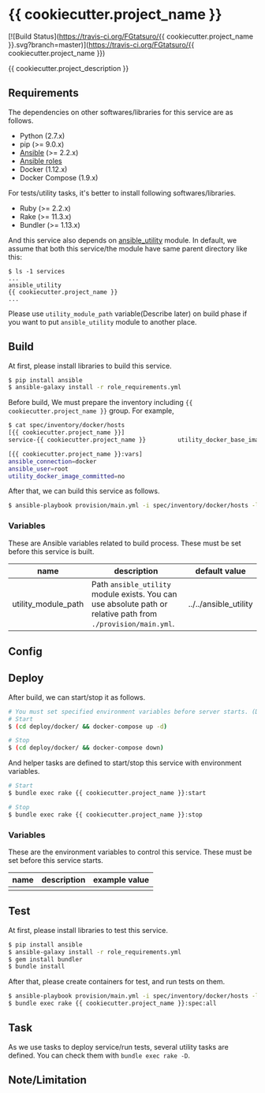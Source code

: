 {{ cookiecutter.project_name }}
==================================================

[![Build Status](https://travis-ci.org/FGtatsuro/{{ cookiecutter.project_name }}.svg?branch=master)](https://travis-ci.org/FGtatsuro/{{ cookiecutter.project_name }})

{{ cookiecutter.project_description }}

Requirements
------------

The dependencies on other softwares/libraries for this service are as follows.

- Python (2.7.x)
- pip (>= 9.0.x)
- [Ansible](http://docs.ansible.com/ansible/index.html) (>= 2.2.x)
- [Ansible roles](./role_requirements.yml)
- Docker (1.12.x)
- Docker Compose (1.9.x)

For tests/utility tasks, it's better to install following softwares/libraries.

- Ruby (>= 2.2.x)
- Rake (>= 11.3.x)
- Bundler (>= 1.13.x)

And this service also depends on [ansible_utility](https://github.com/FGtatsuro/ansible_utility) module.
In default, we assume that both this service/the module have same parent directory like this:

```
$ ls -1 services
...
ansible_utility
{{ cookiecutter.project_name }}
...
```

Please use `utility_module_path` variable(Describe later) on build phase if you want to put `ansible_utility` module to another place.

Build
-----

At first, please install libraries to build this service.

```bash
$ pip install ansible
$ ansible-galaxy install -r role_requirements.yml
```

Before build, We must prepare the inventory including `{{ cookiecutter.project_name }}` group. For example,

```bash
$ cat spec/inventory/docker/hosts
[{{ cookiecutter.project_name }}]
service-{{ cookiecutter.project_name }}         utility_docker_base_image=fgtatsuro/infra-bridgehead:alpine-3.3 utility_docker_commit_image=fgtatsuro/{{ cookiecutter.project_name }}:0.1

[{{ cookiecutter.project_name }}:vars]
ansible_connection=docker
ansible_user=root
utility_docker_image_committed=no
```

After that, we can build this service as follows.

```bash
$ ansible-playbook provision/main.yml -i spec/inventory/docker/hosts -l {{ cookiecutter.project_name }}
```

### Variables

These are Ansible variables related to build process. These must be set before this service is built.

|name|description|default value|
|---|---|---|
|utility_module_path|Path `ansible_utility` module exists. You can use absolute path or relative path from `./provision/main.yml`.|../../ansible_utility|

Config
------

<!-- Section about configs set on build phase -->

Deploy
------

After build, we can start/stop it as follows.

```bash
# You must set specified environment variables before server starts. (Describe later)
# Start
$ (cd deploy/docker/ && docker-compose up -d)

# Stop
$ (cd deploy/docker/ && docker-compose down)
```

And helper tasks are defined to start/stop this service with environment variables.

```bash
# Start
$ bundle exec rake {{ cookiecutter.project_name }}:start

# Stop
$ bundle exec rake {{ cookiecutter.project_name }}:stop
```

### Variables

These are the environment variables to control this service. These must be set before this service starts.

|name|description|example value|
|---|---|---|
||||

Test
----

At first, please install libraries to test this service.

```bash
$ pip install ansible
$ ansible-galaxy install -r role_requirements.yml
$ gem install bundler
$ bundle install
```

After that, please create containers for test, and run tests on them.

```bash
$ ansible-playbook provision/main.yml -i spec/inventory/docker/hosts -l {{ cookiecutter.project_name }}
$ bundle exec rake {{ cookiecutter.project_name }}:spec:all
```

Task
----

As we use tasks to deploy service/run tests, several utility tasks are defined. You can check them with `bundle exec rake -D`.

Note/Limitation
---------------

